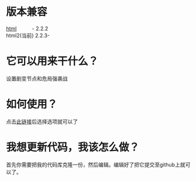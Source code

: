 # 版本兼容
[html](https://github.com/onodera2007/html)&emsp;&emsp;&emsp;- 2.2.2</br>
html2(当前)&nbsp;2.2.3-</br>
# 它可以用来干什么？
设置剧变节点和危局强袭战
# 如何使用？
点击[此链接](https://onodera2007.github.io/html2/)后选择选项就可以了
# 我想更新代码，我该怎么做？
首先你需要把我的代码库克隆一份，然后编辑。编辑好了把它提交至github上就可以了。



